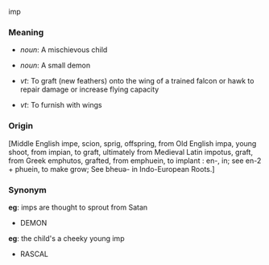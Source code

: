imp
### Meaning
+ _noun_: A mischievous child
+ _noun_: A small demon

+ _vt_: To graft (new feathers) onto the wing of a trained falcon or hawk to repair damage or increase flying capacity
+ _vt_: To furnish with wings

### Origin

[Middle English impe, scion, sprig, offspring, from Old English impa, young shoot, from impian, to graft, ultimately from Medieval Latin impotus, graft, from Greek emphutos, grafted, from emphuein, to implant : en-, in; see en-2 + phuein, to make grow; See bheuə- in Indo-European Roots.]

### Synonym

__eg__: imps are thought to sprout from Satan

+ DEMON

__eg__: the child's a cheeky young imp

+ RASCAL


